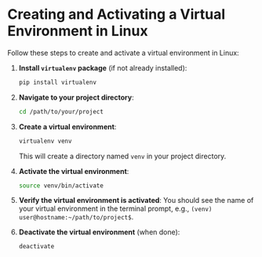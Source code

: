 # Creating and Activating a Virtual Environment in Linux

Follow these steps to create and activate a virtual environment in Linux:

1. **Install `virtualenv` package** (if not already installed):
    ```bash
    pip install virtualenv
    ```

2. **Navigate to your project directory**:
    ```bash
    cd /path/to/your/project
    ```

3. **Create a virtual environment**:
    ```bash
    virtualenv venv
    ```
    This will create a directory named `venv` in your project directory.

4. **Activate the virtual environment**:
    ```bash
    source venv/bin/activate
    ```

5. **Verify the virtual environment is activated**:
    You should see the name of your virtual environment in the terminal prompt, e.g., `(venv) user@hostname:~/path/to/project$`.

6. **Deactivate the virtual environment** (when done):
    ```bash
    deactivate
    ```
